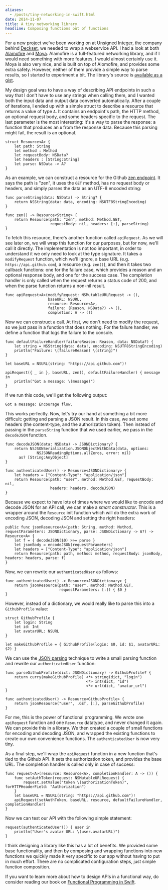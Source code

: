 ```yaml
---
aliases:
  - /posts/tiny-networking-in-swift.html
date: 2014-11-07
title: A tiny networking library
headline: Composing functions out of functions
---
```



For a new project we've been working on at Unsigned Integer, the company behind [Deckset](http://www.decksetapp.com), we needed to wrap a webservice API. I had a look at both [Alamofire](https://github.com/Alamofire/Alamofire) and [Moya](https://github.com/AshFurrow/Moya). Alamofire is a full-featured networking library, and if I would need something with more features, I would almost certainly use it. Moya is also very nice, and is built on top of Alomofire, and provides some extra safety. However, neither of them provide a simple way to parse results, so I started to experiment a bit. The library's source is [available as a gist](https://gist.github.com/chriseidhof/26bda788f13b3e8a279c).

My design goal was to have a way of describing API endpoints in such a way that I don't have to use any strings when calling them, and I wanted both the input data and output data converted automatically. After a couple of iterations, I ended up with a simple struct to describe a resource that returns a value of type `A`. It contains an endpoint's path, the HTTP method, an optional request body, and some headers specific to the request. The last parameter is the most interesting: it's a way to parse the response: a function that produces an `A` from the response data. Because this parsing might fail, the result is an optional.

    struct Resource<A> {
        let path: String
        let method : Method
        let requestBody: NSData?
        let headers : [String:String]
        let parse: NSData -> A?
    }

As an example, we can construct a resource for the Github [zen endpoint](https://developer.github.com/guides/getting-started/). It says the path is "zen", it uses the `GET` method, has no request body or headers, and simply parses the data as an UTF-8 encoded string:

    func parseString(data: NSData) -> String? {
        return NSString(data: data, encoding: NSUTF8StringEncoding)
    }

    func zen() -> Resource<String> {
        return Resource(path: "zen", method: Method.GET, 
                        requestBody: nil, headers: [:], parseString)
    }

To fetch this resource, there's another function called `apiRequest`. As we will see later on, we will wrap this function for our purposes, but for now, we'll call it directly. The implementation is not too important, in order to understand it we only need to look at the type signature. It takes a `modifyRequest` function, which we'll ignore, a base URL (e.g. `https://api.github.com`), a resource (e.g. `zen()`), and then it takes two callback functions: one for the failure case, which provides a reason and an optional response body, and one for the success case. The completion handler is only called when the request returns a status code of 200, and when the parse function returns a non-nil result.

    func apiRequest<A>(modifyRequest: NSMutableURLRequest -> (), 
                       baseURL: NSURL,
                       resource: Resource<A>,
                       failure: (Reason, NSData?) -> (),
                       completion: A -> ())

Now we can construct a call. At first, we don't need to modify the request, so we just pass in a function that does nothing. For the failure handler, we define a function that logs the failure to the console.

    func defaultFailureHandler(failureReason: Reason, data: NSData?) {
        let string = NSString(data: data!, encoding: NSUTF8StringEncoding)
        println("Failure: \(failureReason) \(string)")
    }

    let baseURL = NSURL(string: "https://api.github.com")!

    apiRequest({ _ in }, baseURL, zen(), defaultFailureHandler) { message in
        println("Got a message: \(message)")
    }

If we run this code, we'll get the following output:

    Got a message: Encourage flow.
    
This works perfectly. Now, let's try our hand at something a bit more difficult: getting and parsing a JSON result. In this case, we set some headers (the content-type, and the authorization token). Then instead of passing in the `parseString` function that we used earlier, we pass in the `decodeJSON` function.

    func decodeJSON(data: NSData) -> JSONDictionary? {
        return NSJSONSerialization.JSONObjectWithData(data, options: 
                  NSJSONReadingOptions.allZeros, error: nil) 
          as? [String:AnyObject]
    }

    func authenticatedUser() -> Resource<JSONDictionary> {
        let headers = ["Content-Type": "application/json"]
        return Resource(path: "user", method: Method.GET, requestBody: nil, 
                        headers: headers, decodeJSON)
    }
    
Because we expect to have lots of times where we would like to encode and decode JSON for an API call, we can make a *smart constructor*. This is a wrapper around the `Resource` init function which will do the extra work of encoding JSON, decoding JSON and setting the right headers:

    public func jsonResource<A>(path: String, method: Method, requestParameters: JSONDictionary, parse: JSONDictionary -> A?) -> Resource<A> {
        let f = { decodeJSON($0) >>= parse }
        let jsonBody = encodeJSON(requestParameters)
        let headers = ["Content-Type": "application/json"]
        return Resource(path: path, method: method, requestBody: jsonBody, headers: headers, parse: f)
    }

Now, we can rewrite our `authenticatedUser` as follows:

    func authenticatedUser() -> Resource<JSONDictionary> {
        return jsonResource(path: "user", method: Method.GET, 
                            requestParameters: [:]) { $0 }
    }

However, instead of a dictionary, we would really like to parse this into a `GithubProfile` value:

    struct GithubProfile {
        let login: String
        let id: Int
        let avatarURL: NSURL
    }
    
    let makeGithubProfile = { GithubProfile(login: $0, id: $1, avatarURL: $2) }

We can use the [JSON parsing](/post/json-parsing-in-swift/) technique to write a small parsing function and rewrite our `authenticatedUser` function:

    func parseGithubProfile(dict: JSONDictionary) -> GithubProfile? {
        return curry(makeGithubProfile) <*> string(dict, "login")
                                        <*> int(dict, "id")
                                        <*> url(dict, "avatar_url")
    }
    
    func authenticatedUser() -> Resource<GithubProfile> {
        return jsonResource("user", .GET, [:], parseGithubProfile)
    }

For me, this is the power of functional programming. We wrote one `apiRequest` function and one `Resource` datatype, and never changed it again. We can provide this in a library. We then created a couple of small functions for encoding and decoding JSON, and wrapped the existing functions to create our own convenience functions. The `authenticatedUser` is now very tiny.

As a final step, we'll wrap the `apiRequest` function in a new function that's tied to the Github API. It sets the authorization token, and provides the base URL. The completion handler is called only in case of success:

    func request<A>(resource: Resource<A>, completionHandler: A -> ()) {
        func setAuthToken(request: NSMutableURLRequest) {
            request.setValue("token \(authorizationToken)", forHTTPHeaderField: "Authorization")
        }
        let baseURL = NSURL(string: "https://api.github.com")!
        apiRequest(setAuthToken, baseURL, resource, defaultFailureHandler, completionHandler)
    }

Now we can test our API with the following simple statement:

    request(authenticatedUser()) { user in
        println("User's avatar URL: \(user.avatarURL)")
    }

I think designing a library like this has a lot of benefits. We provided some base functionality, and then by composing and wrapping functions into new functions we quickly made it very specific to our app without having to put in much effort. There are no complicated configuration steps, just simple function composition.

If you want to learn more about how to design APIs in a functional way, do consider reading our book on [Functional Programming in Swift](http://www.objc.io/books/).


